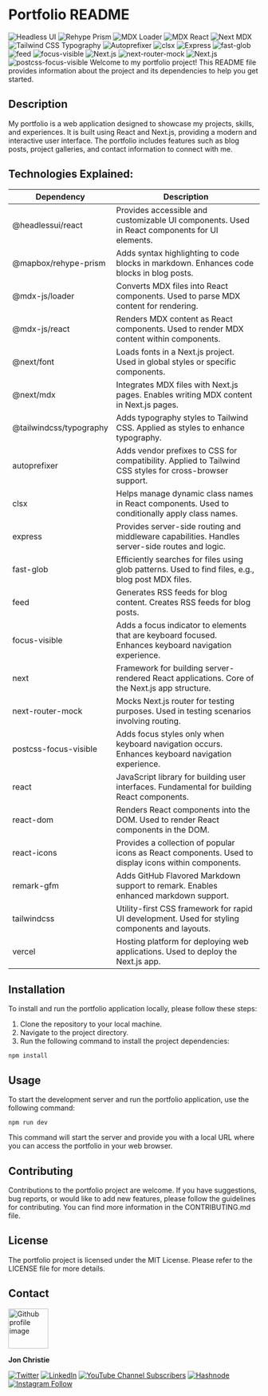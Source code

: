 # Portfolio README

![Headless UI](https://img.shields.io/badge/Headless%20UI-%5E1.7.13-9F7AEA?logo=React&logoColor=white) ![Rehype Prism](https://img.shields.io/badge/Rehype%20Prism-%5E0.8.0-0C64B4?logo=Mapbox&logoColor=white) ![MDX Loader](https://img.shields.io/badge/MDX%20Loader-%5E2.1.5-F9AC00?logo=MDX&logoColor=white) ![MDX React](https://img.shields.io/badge/MDX%20React-%5E2.1.5-F9AC00?logo=MDX&logoColor=white) ![Next MDX](https://img.shields.io/badge/Next%20MDX-%5E13.0.2-000000?logo=Next.js&logoColor=white) ![Tailwind CSS Typography](https://img.shields.io/badge/Tailwind%20CSS%20Typography-%5E0.5.4-06B6D4?logo=Tailwind%20CSS&logoColor=white) ![Autoprefixer](https://img.shields.io/badge/Autoprefixer-%5E10.4.12-DD3A0A?logo=Autoprefixer&logoColor=white) ![clsx](https://img.shields.io/badge/clsx-%5E1.2.1-02B3E4?logo=React&logoColor=white) ![Express](https://img.shields.io/badge/Express-%5E4.18.2-000000?logo=Express&logoColor=white) ![fast-glob](https://img.shields.io/badge/fast--glob-%5E3.2.11-F36C25?logo=NPM&logoColor=white) ![feed](https://img.shields.io/badge/feed-%5E4.2.2-FFA500?logo=RSS&logoColor=white) ![focus-visible](https://img.shields.io/badge/focus--visible-%5E5.2.0-FFBF47?logo=React&logoColor=white) ![Next.js](https://img.shields.io/badge/Next-%5E13.4.2-000000?logo=Next.js&logoColor=white) ![next-router-mock](https://img.shields.io/badge/next--router--mock-%5E0.9.3-000000?logo=Next.js&logoColor=white) ![Next.js](https://img.shields.io/badge/Next.js-%5E0.0.3-000000?logo=Next.js&logoColor=white) ![postcss-focus-visible](https://img.shields.io/badge/postcss--focus--visible-%5E6.0.4-FF4088?logo=CSS3&logoColor=white)
Welcome to my portfolio project! This README file provides information about the project and its dependencies to help you get started.

## Description

My portfolio is a web application designed to showcase my projects, skills, and experiences. It is built using React and Next.js, providing a modern and interactive user interface. The portfolio includes features such as blog posts, project galleries, and contact information to connect with me.

## Technologies Explained:

| Dependency                | Description                                                                                                   |
|---------------------------|---------------------------------------------------------------------------------------------------------------|
| @headlessui/react         | Provides accessible and customizable UI components. Used in React components for UI elements.              |
| @mapbox/rehype-prism      | Adds syntax highlighting to code blocks in markdown. Enhances code blocks in blog posts.                   |
| @mdx-js/loader            | Converts MDX files into React components. Used to parse MDX content for rendering.                        |
| @mdx-js/react             | Renders MDX content as React components. Used to render MDX content within components.                    |
| @next/font                | Loads fonts in a Next.js project. Used in global styles or specific components.                           |
| @next/mdx                 | Integrates MDX files with Next.js pages. Enables writing MDX content in Next.js pages.                     |
| @tailwindcss/typography   | Adds typography styles to Tailwind CSS. Applied as styles to enhance typography.                           |
| autoprefixer              | Adds vendor prefixes to CSS for compatibility. Applied to Tailwind CSS styles for cross-browser support.  |
| clsx                      | Helps manage dynamic class names in React components. Used to conditionally apply class names.             |
| express                   | Provides server-side routing and middleware capabilities. Handles server-side routes and logic.           |
| fast-glob                 | Efficiently searches for files using glob patterns. Used to find files, e.g., blog post MDX files.         |
| feed                      | Generates RSS feeds for blog content. Creates RSS feeds for blog posts.                                    |
| focus-visible             | Adds a focus indicator to elements that are keyboard focused. Enhances keyboard navigation experience.     |
| next                      | Framework for building server-rendered React applications. Core of the Next.js app structure.              |
| next-router-mock          | Mocks Next.js router for testing purposes. Used in testing scenarios involving routing.                   |
| postcss-focus-visible     | Adds focus styles only when keyboard navigation occurs. Enhances keyboard navigation experience.           |
| react                     | JavaScript library for building user interfaces. Fundamental for building React components.                |
| react-dom                 | Renders React components into the DOM. Used to render React components in the DOM.                         |
| react-icons               | Provides a collection of popular icons as React components. Used to display icons within components.       |
| remark-gfm                | Adds GitHub Flavored Markdown support to remark. Enables enhanced markdown support.                        |
| tailwindcss               | Utility-first CSS framework for rapid UI development. Used for styling components and layouts.             |
| vercel                    | Hosting platform for deploying web applications. Used to deploy the Next.js app.                            |

## Installation

To install and run the portfolio application locally, please follow these steps:

1. Clone the repository to your local machine.
2. Navigate to the project directory.
3. Run the following command to install the project dependencies:

```shell
npm install
```

## Usage
To start the development server and run the portfolio application, use the following command:

```
npm run dev
```

This command will start the server and provide you with a local URL where you can access the portfolio in your web browser.

## Contributing
Contributions to the portfolio project are welcome. If you have suggestions, bug reports, or would like to add new features, please follow the guidelines for contributing. You can find more information in the CONTRIBUTING.md file.

## License
The portfolio project is licensed under the MIT License. Please refer to the LICENSE file for more details.


## Contact
<img src ="https://avatars0.githubusercontent.com/u/17928947?v=4" alt="Github profile image" width="80px" height="80px" />

__Jon Christie__



[![Twitter](https://img.shields.io/badge/Twitter-follow-%2327a1f2?style=for-the-badge&logo=twitter)](https://twitter.com/jCircle9)
[![LinkedIn](https://img.shields.io/badge/LinkedIn-jonpchristie-%23156599?style=for-the-badge&logo=linkedin)](https://www.linkedin.com/in/jonpchristie)
[![YouTube Channel Subscribers](https://img.shields.io/youtube/channel/subscribers/UC5GFnN-lv8Yuqc9O3b79k6g?style=for-the-badge&logo=youtube&color=fe0000)](https://www.youtube.com/channel/UC5GFnN-lv8Yuqc9O3b79k6g)
[![Hashnode](https://img.shields.io/badge/Hashnode-Tech_Blog-%232196F3?style=for-the-badge&logo=hashnode&color=2962ff)](https://hashnode.com/@jcircle9)
[![Instagram Follow](https://img.shields.io/badge/Instagram-Follow-%23db11a9?style=for-the-badge&logo=instagram)](https://www.instagram.com/jcirclenine/)



